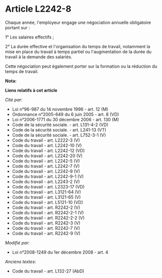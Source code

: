 # Article L2242-8

Chaque année, l'employeur engage une négociation annuelle obligatoire portant sur : 

1° Les salaires effectifs ; 

2° La durée effective et l'organisation du temps de travail, notamment la mise en place du travail à temps partiel ou
l'augmentation de la durée du travail à la demande des salariés. 

Cette négociation peut également porter sur la formation ou la réduction du temps de travail.

**Nota:**



**Liens relatifs à cet article**

_Cité par_:

  - Loi n°96-987 du 14 novembre 1996 - art. 12 (M)
  - Ordonnance n°2005-649 du 6 juin 2005 - art. 8 (VD)
  - Loi n°2006-1771 du 30 décembre 2006 - art. 130 (M)
  - Code de la sécurité sociale. - art. L131-4-2 (VD)
  - Code de la sécurité sociale. - art. L241-13 (VT)
  - Code de la sécurité sociale. - art. L752-3-1 (V)
  - Code du travail - art. L2222-3 (V)
  - Code du travail - art. L2242-10 (V)
  - Code du travail - art. L2242-12 (VD)
  - Code du travail - art. L2242-20 (V)
  - Code du travail - art. L2242-5 (V)
  - Code du travail - art. L2242-7 (V)
  - Code du travail - art. L2242-9 (V)
  - Code du travail - art. L2242-9-1 (V)
  - Code du travail - art. L2243-2 (V)
  - Code du travail - art. L2323-17 (VD)
  - Code du travail - art. L3121-64 (V)
  - Code du travail - art. L3121-65 (V)
  - Code du travail - art. L5121-10 (VD)
  - Code du travail - art. R2242-2 (V)
  - Code du travail - art. R2242-2-1 (V)
  - Code du travail - art. R2242-2-2 (V)
  - Code du travail - art. R2242-3 (V)
  - Code du travail - art. R2242-7 (V)
  - Code du travail - art. R2242-9 (V)

_Modifié par_:

  - Loi n°2008-1249 du 1er décembre 2008 - art. 4

_Anciens textes_:

  - Code du travail - art. L132-27 (AbD)
